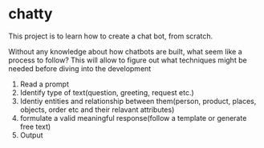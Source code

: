 # chatty

This project is to learn how to create a chat bot, from scratch.

Without any knowledge about how chatbots are built, what seem like a process to follow? This will allow to figure out what techniques might be needed before diving into the development
1. Read a prompt
2. Identify type of text(question, greeting, request etc.)
3. Identiy entities and relationship between them(person, product, places, objects, order etc and their relavant attributes)
4. formulate a valid meaningful response(follow a template or generate free text)
5. Output
